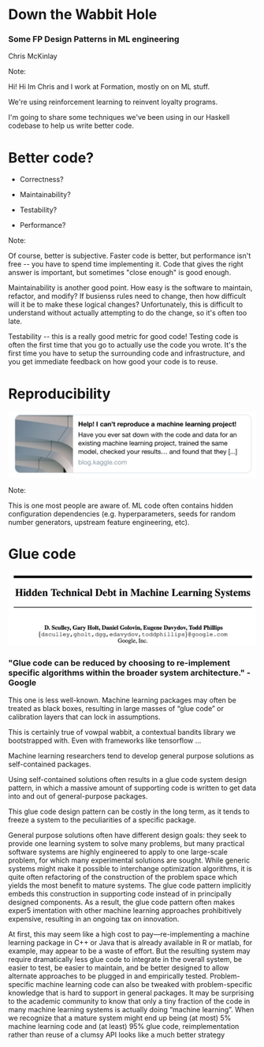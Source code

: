 # Down the Wabbit Hole

### Some FP Design Patterns in ML engineering

Chris McKinlay


Note:

Hi! Hi Im Chris and I work at Formation, mostly on on ML stuff. 

We're using reinforcement learning to reinvent loyalty programs.

I'm going to share some techniques we've been using in our Haskell codebase to help us write better code.


# Better code?

* Correctness?
<!-- .element: class="fragment" -->
* Maintainability?
<!-- .element: class="fragment" -->
* Testability?
<!-- .element: class="fragment" -->
* Performance?
<!-- .element: class="fragment" -->

Note:

Of course, better is subjective. Faster code is better, but performance isn't
free -- you have to spend time implementing it.  Code that gives the right
answer is important, but sometimes "close enough" is good enough.

Maintainability is another good point. How easy is the software to maintain,
refactor, and modify? If busienss rules need to change, then how difficult will
it be to make these logical changes? Unfortunately, this is difficult to
understand without actually attempting to do the change, so it's often too
late.

Testability -- this is a really good metric for good code!
Testing code is often the first time that you go to actually use the code you wrote.
It's the first time you have to setup the surrounding code and infrastructure, and you get immediate feedback on how good your code is to reuse.


# Reproducibility
![](kaggle-ML.png) <!-- .element: id="plain" -->

Note:

This is one most people are aware of. ML code often contains hidden configuration dependencies (e.g. hyperparameters, seeds for random number generators, upstream feature engineering, etc).

# Glue code
![](tech-debt.png) 
<!-- .element: class="fragment" -->

### "Glue code can be reduced by choosing to re-implement specific algorithms within the broader system architecture." -Google

<aside class="notes">

This one is less well-known. Machine learning packages may often be treated as black boxes, resulting in large masses of “glue code” or calibration layers that can lock in assumptions.

This is certainly true of vowpal wabbit, a contextual bandits library we bootstrapped with. Even with frameworks like tensorflow ...

Machine learning researchers tend to develop general purpose solutions as self-contained packages.


Using self-contained solutions often results in a glue code system design pattern, in which a massive amount of supporting code is written to get data into and out of general-purpose packages.

This glue code design pattern can be costly in the long term, as it tends to freeze a system to the peculiarities of a specific package. 

General purpose solutions often have different design goals: they seek to provide one learning system to solve many problems, but many practical software systems are highly engineered to apply to one large-scale problem, for which many experimental solutions
are sought. While generic systems might make it possible to interchange optimization algorithms,
it is quite often refactoring of the construction of the problem space which yields the most benefit
to mature systems. The glue code pattern implicitly embeds this construction in supporting code
instead of in principally designed components. As a result, the glue code pattern often makes exper5
imentation with other machine learning approaches prohibitively expensive, resulting in an ongoing
tax on innovation.




At first, this may seem like a high cost to pay—re-implementing a machine learning
package in C++ or Java that is already available in R or matlab, for example, may appear to be
a waste of effort. But the resulting system may require dramatically less glue code to integrate in
the overall system, be easier to test, be easier to maintain, and be better designed to allow alternate
approaches to be plugged in and empirically tested. Problem-specific machine learning code can
also be tweaked with problem-specific knowledge that is hard to support in general packages.
It may be surprising to the academic community to know that only a tiny fraction of the code in
many machine learning systems is actually doing “machine learning”. When we recognize that a
mature system might end up being (at most) 5% machine learning code and (at least) 95% glue code,
reimplementation rather than reuse of a clumsy API looks like a much better strategy

</aside>


